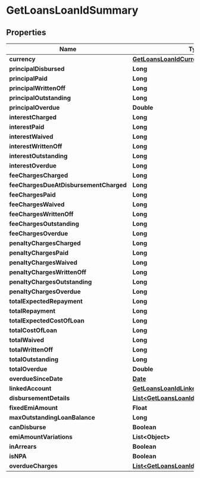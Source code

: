 

# GetLoansLoanIdSummary

## Properties

Name | Type | Description | Notes
------------ | ------------- | ------------- | -------------
**currency** | [**GetLoansLoanIdCurrency**](GetLoansLoanIdCurrency.md) |  |  [optional]
**principalDisbursed** | **Long** |  |  [optional]
**principalPaid** | **Long** |  |  [optional]
**principalWrittenOff** | **Long** |  |  [optional]
**principalOutstanding** | **Long** |  |  [optional]
**principalOverdue** | **Double** |  |  [optional]
**interestCharged** | **Long** |  |  [optional]
**interestPaid** | **Long** |  |  [optional]
**interestWaived** | **Long** |  |  [optional]
**interestWrittenOff** | **Long** |  |  [optional]
**interestOutstanding** | **Long** |  |  [optional]
**interestOverdue** | **Long** |  |  [optional]
**feeChargesCharged** | **Long** |  |  [optional]
**feeChargesDueAtDisbursementCharged** | **Long** |  |  [optional]
**feeChargesPaid** | **Long** |  |  [optional]
**feeChargesWaived** | **Long** |  |  [optional]
**feeChargesWrittenOff** | **Long** |  |  [optional]
**feeChargesOutstanding** | **Long** |  |  [optional]
**feeChargesOverdue** | **Long** |  |  [optional]
**penaltyChargesCharged** | **Long** |  |  [optional]
**penaltyChargesPaid** | **Long** |  |  [optional]
**penaltyChargesWaived** | **Long** |  |  [optional]
**penaltyChargesWrittenOff** | **Long** |  |  [optional]
**penaltyChargesOutstanding** | **Long** |  |  [optional]
**penaltyChargesOverdue** | **Long** |  |  [optional]
**totalExpectedRepayment** | **Long** |  |  [optional]
**totalRepayment** | **Long** |  |  [optional]
**totalExpectedCostOfLoan** | **Long** |  |  [optional]
**totalCostOfLoan** | **Long** |  |  [optional]
**totalWaived** | **Long** |  |  [optional]
**totalWrittenOff** | **Long** |  |  [optional]
**totalOutstanding** | **Long** |  |  [optional]
**totalOverdue** | **Double** |  |  [optional]
**overdueSinceDate** | [**Date**](Date.md) |  |  [optional]
**linkedAccount** | [**GetLoansLoanIdLinkedAccount**](GetLoansLoanIdLinkedAccount.md) |  |  [optional]
**disbursementDetails** | [**List&lt;GetLoansLoanIdDisbursementDetails&gt;**](GetLoansLoanIdDisbursementDetails.md) |  |  [optional]
**fixedEmiAmount** | **Float** |  |  [optional]
**maxOutstandingLoanBalance** | **Long** |  |  [optional]
**canDisburse** | **Boolean** |  |  [optional]
**emiAmountVariations** | **List&lt;Object&gt;** |  |  [optional]
**inArrears** | **Boolean** |  |  [optional]
**isNPA** | **Boolean** |  |  [optional]
**overdueCharges** | [**List&lt;GetLoansLoanIdOverdueCharges&gt;**](GetLoansLoanIdOverdueCharges.md) |  |  [optional]



